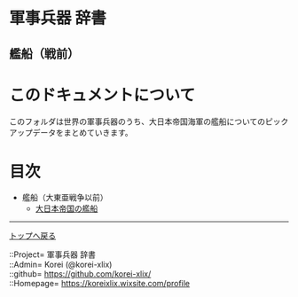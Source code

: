 # 軍事兵器 辞書
## 艦船（戦前）

# このドキュメントについて
このフォルダは世界の軍事兵器のうち、大日本帝国海軍の艦船についてのピックアップデータをまとめていきます。  




<a id="iRet"></a>
# 目次

* 艦船（大東亜戦争以前）
	* [大日本帝国の艦船](/ship_old/emp_japan/readme.md)









***
[トップへ戻る](/README.md)  
  
::Project= 軍事兵器 辞書  
::Admin= Korei (@korei-xlix)  
::github= https://github.com/korei-xlix/  
::Homepage= https://koreixlix.wixsite.com/profile  
